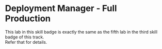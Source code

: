 # Deployment Manager - Full Production

This lab in this skill badge is exactly the same as the fifth lab in the third skill badge of this track.                                                              
Refer that for details.

